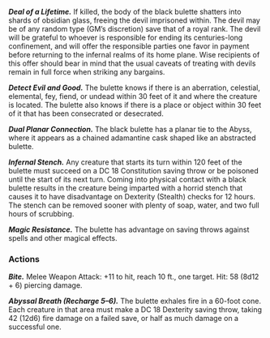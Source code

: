 ﻿---
layout: creature
name: "Black Bulette"
tags: [huge, monstrosity, cr13, tome-of-horrors]
cha: 10 (+0)
wis: 14 (+2)
int: 6 (-2)
con: 22 (+6)
dex: 14 (+2)
str: 22 (+6)
size: Huge monstrosity
alignment: lawful evil
challenge: "13 (10,000 XP)"
languages: "all, telepathy 120 ft."
skills: "Perception +7"
senses: "blindsight 60 ft., darkvision 60 ft., passive Perception 17"
saving_throws: "Dex +7, Wis +7"
damage_immunities: "fire"
speed: "80 ft., burrow 80 ft."
hit_points: "225 (18d12 + 108)"
armor_class: "19 (natural armor)"
---

***Deal of a Lifetime.*** If killed, the body of the black bulette shatters
into shards of obsidian glass, freeing the devil imprisoned within. The
devil may be of any random type (GM’s discretion) save that of a royal
rank. The devil will be grateful to whoever is responsible for ending its
centuries-long confinement, and will offer the responsible parties one
favor in payment before returning to the infernal realms of its home plane.
Wise recipients of this offer should bear in mind that the usual caveats of
treating with devils remain in full force when striking any bargains.

***Detect Evil and Good.*** The bulette knows if there is an aberration,
celestial, elemental, fey, fiend, or undead within 30 feet of it and where
the creature is located. The bulette also knows if there is a place or object
within 30 feet of it that has been consecrated or desecrated.

***Dual Planar Connection.*** The black bulette has a planar tie to the
Abyss, where it appears as a chained adamantine cask shaped like an
abstracted bulette.

***Infernal Stench.*** Any creature that starts its turn within 120 feet of
the bulette must succeed on a DC 18 Constitution saving throw or be
poisoned until the start of its next turn. Coming into physical contact with
a black bulette results in the creature being imparted with a horrid stench
that causes it to have disadvantage on Dexterity (Stealth) checks for 12
hours. The stench can be removed sooner with plenty of soap, water, and
two full hours of scrubbing.

***Magic Resistance.*** The bulette has advantage on saving throws against
spells and other magical effects.

### Actions

***Bite.*** Melee Weapon Attack: +11 to hit, reach 10 ft., one target. Hit: 58
(8d12 + 6) piercing damage.

***Abyssal Breath (Recharge 5–6).*** The bulette exhales fire in a 60-foot
cone. Each creature in that area must make a DC 18 Dexterity saving
throw, taking 42 (12d6) fire damage on a failed save, or half as much
damage on a successful one.
